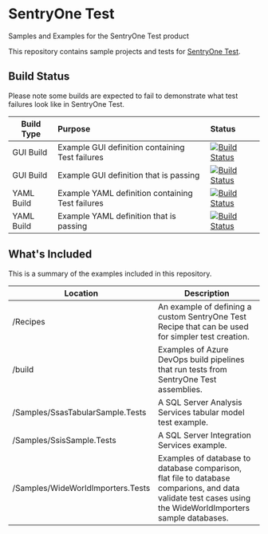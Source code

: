 # SentryOne Test
Samples and Examples for the SentryOne Test product

This repository contains sample projects and tests for [SentryOne Test](https://www.sentryone.com/products/sentryone-test).

## Build Status
Please note some builds are expected to fail to demonstrate what test failures look like in SentryOne Test.

| Build Type  |      Purpose      |  Status |
|----------|:-------------|:------|
| GUI Build  | Example GUI definition containing Test failures | [![Build Status](https://dev.azure.com/sentryone-demo/SentryOneTest-Samples/_apis/build/status/SentryOneTest-Samples-CI?branchName=master)](https://dev.azure.com/sentryone-demo/SentryOneTest-Samples/_build/latest?definitionId=1&branchName=master) |
| GUI Build  | Example GUI definition that is passing | [![Build Status](https://dev.azure.com/sentryone-demo/SentryOneTest-Samples/_apis/build/status/SentryOneTest-Samples-CI-no-failures?branchName=master)](https://dev.azure.com/sentryone-demo/SentryOneTest-Samples/_build/latest?definitionId=4&branchName=master) |
| YAML Build | Example YAML definition containing Test failures | [![Build Status](https://dev.azure.com/sentryone-demo/SentryOneTest-Samples/_apis/build/status/sentryone.sentryone-test-yaml?branchName=master)](https://dev.azure.com/sentryone-demo/SentryOneTest-Samples/_build/latest?definitionId=2&branchName=master) |
| YAML Build | Example YAML definition that is passing | [![Build Status](https://dev.azure.com/sentryone-demo/SentryOneTest-Samples/_apis/build/status/sentryone.sentryone-test-yaml-passing?branchName=master)](https://dev.azure.com/sentryone-demo/SentryOneTest-Samples/_build/latest?definitionId=3&branchName=master) |

## What's Included
This is a summary of the examples included in this repository.

| Location | Description |
| -------- | ----------- |
| /Recipes | An example of defining a custom SentryOne Test Recipe that can be used for simpler test creation. |
| /build   | Examples of Azure DevOps build pipelines that run tests from SentryOne Test assemblies. |
| /Samples/SsasTabularSample.Tests | A SQL Server Analysis Services tabular model test example. |
| /Samples/SsisSample.Tests | A SQL Server Integration Services example. |
| /Samples/WideWorldImporters.Tests | Examples of database to database comparison, flat file to database comparions, and data validate test cases using the WideWorldImporters sample databases. | 

